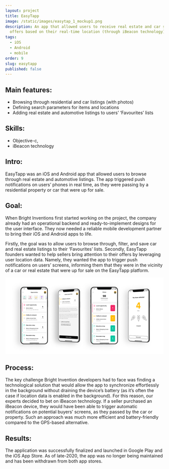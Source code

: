 ```yaml
---
layout: project
title: EasyTapp
image: /static/images/easytap_1_mockup1.png
description: An app that allowed users to receive real estate and car sales’
  offers based on their real-time location (through iBeacon technology).
tags:
  - iOS
  - Android
  - mobile
order: 9
slug: easytapp
published: false
---
```

## Main features:

* Browsing through residential and car listings (with photos)
* Defining search parameters for items and locations
* Adding real estate and automotive listings to users’ ‘Favourites’ lists

## Skills:

* Objective-c,
* iBeacon technology

## Intro:

EasyTapp was an iOS and Android app that allowed users to browse through real estate and automotive listings. The app triggered push notifications on users’ phones in real time, as they were passing by a residential property or car that were up for sale.

## Goal:

When Bright Inventions first started working on the project, the company already had an operational backend and ready-to-implement designs for the user interface. They now needed a reliable mobile development partner to bring their iOS and Android apps to life. 

Firstly, the goal was to allow users to browse through, filter, and save car and real estate listings to their ‘Favourites’ lists. Secondly, EasyTapp founders wanted to help sellers bring attention to their offers by leveraging user location data. Namely, they wanted the app to trigger push notifications on users’ screens, informing them that they were in the vicinity of a car or real estate that were up for sale on the EasyTapp platform.

![easytapp mobile app development](/static/images/easytap_quartet1_copy.png)

## Process:

The key challenge Bright Invention developers had to face was finding a technological solution that would allow the app to synchronize effortlessly in the background without draining the device’s battery (as it’s often the case if location data is enabled in the background). For this reason, our experts decided to bet on iBeacon technology. If a seller purchased an iBeacon device, they would have been able to trigger automatic notifications on potential buyers’ screens, as they passed by the car or property. Such an approach was  much more efficient and battery-friendly compared to the GPS-based alternative.

## Results:

The application was successfully finalized and launched in Google Play and the iOS App Store. As of late-2020, the app was no longer being maintained and has been withdrawn from both app stores.